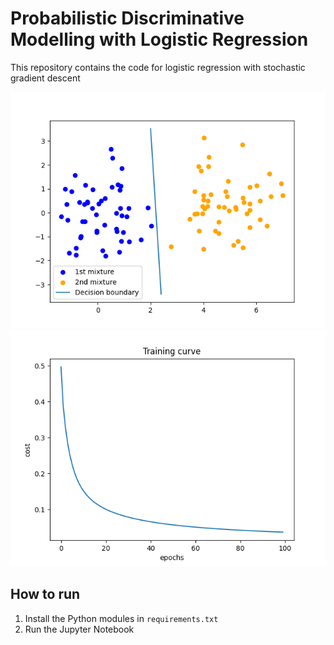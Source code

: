 # Probabilistic Discriminative Modelling with Logistic Regression

This repository contains the code for logistic regression with stochastic gradient descent

![Logistic Regression Line](figures/line.png)
![Logistic Regression curve](figures/cost.png)

## How to run
1) Install the Python modules in ```requirements.txt```
2) Run the Jupyter Notebook